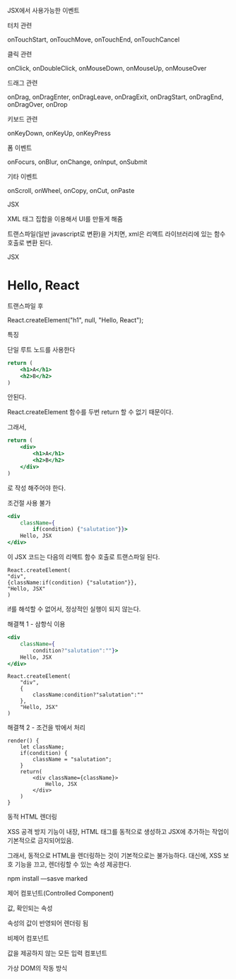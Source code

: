 JSX에서 사용가능한 이벤트

터치 관련

onTouchStart, onTouchMove, onTouchEnd, onTouchCancel



클릭 관련

onClick, onDoubleClick, onMouseDown, onMouseUp, onMouseOver



드래그 관련

onDrag, onDragEnter, onDragLeave, onDragExit, onDragStart, onDragEnd, onDragOver, onDrop



키보드 관련

onKeyDown, onKeyUp, onKeyPress



폼 이벤트

onFocurs, onBlur, onChange, onInput, onSubmit



기타 이벤트

onScroll, onWheel, onCopy, onCut, onPaste



JSX

XML 태그 집합을 이용해서 UI를 만들게 해줌

트랜스파일(일반 javascript로 변환)을 거치면, xml은 리액트 라이브러리에 있는 함수 호출로 변환 된다.



JSX

<h1>Hello, React</h1>

트랜스파일 후

React.createElement("h1", null, "Hello, React");



특징

단일 루트 노드를 사용한다

```jsx
return (
	<h1>A</h1>
	<h2>B</h2>
)
```

안된다.

React.createElement 함수를 두번 return 할 수 없기 때문이다.

그래서,

```jsx
return (
	<div>
		<h1>A</h1>
		<h2>B</h2>
	</div>
)
```

로 작성 해주어야 한다.



조건절 사용 불가

```jsx
<div 
    className={
        if(condition) {"salutation"}}>
    Hello, JSX
</div>
```

이 JSX 코드는 다음의 리액트 함수 호출로 트랜스파일 된다.



```react
React.createElement(
"div",
{className:if(condition) {"salutation"}},
"Hello, JSX"
)
```

if를 해석할 수 없어서, 정상적인 실행이 되지 않는다.



해결책 1 - 삼항식 이용

```jsx
<div 
    className={
        condition?"salutation":""}>
    Hello, JSX
</div>
```



```react
React.createElement(
    "div",
    {
        className:condition?"salutation":""
    },
    "Hello, JSX"
)
```



해결책 2 - 조건을 밖에서 처리

```react
render() {
    let className;
    if(condition) {
        className = "salutation";
    }
    return(
        <div className={className}>
            Hello, JSX
        </div>
    )
}
```





동적 HTML 렌더링

XSS 공격 방지 기능이 내장, HTML 태그를 동적으로 생성하고 JSX에 추가하는 작업이 기본적으로 금지되어있음.

그래서, 동적으로 HTML을 렌더링하는 것이 기본적으로는 불가능하다. 대신에, XSS 보호 기능을 끄고, 렌더링할 수 있는 속성 제공한다.



npm install —sasve marked





제어 컴포넌트(Controlled Component)

값, 확인되는 속성

속성의 값이 반영되어 렌더링 됨



비제어 컴포넌트

값을 제공하지 않는 모든 입력 컴포넌트





가상 DOM의 작동 방식





